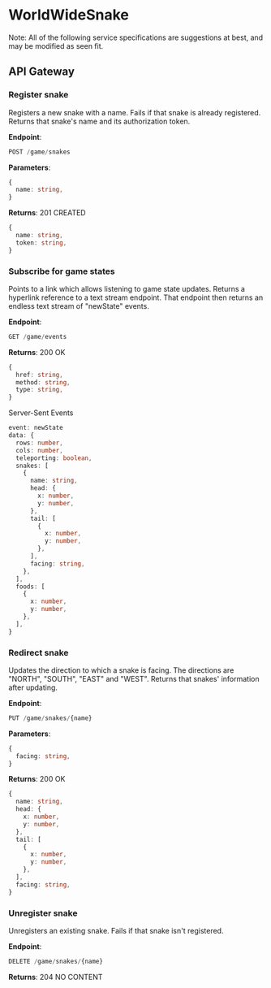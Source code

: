 # WorldWideSnake

Note: All of the following service specifications are suggestions at best, and may be modified as seen fit.

## API Gateway

### Register snake

Registers a new snake with a name.
Fails if that snake is already registered.
Returns that snake's name and its authorization token.

**Endpoint**:

```ts
POST /game/snakes
```

**Parameters**:

```ts
{
  name: string,
}
```

**Returns**:
201 CREATED

```ts
{
  name: string,
  token: string,
}
```

### Subscribe for game states

Points to a link which allows listening to game state updates.
Returns a hyperlink reference to a text stream endpoint.
That endpoint then returns an endless text stream of "newState" events.
 
**Endpoint**:

```ts
GET /game/events
```

**Returns**:
200 OK

```ts
{
  href: string,
  method: string,
  type: string,
}
```
Server-Sent Events

```ts
event: newState
data: {
  rows: number,
  cols: number,
  teleporting: boolean,
  snakes: [
    {
      name: string,
      head: {
        x: number,
        y: number,
      },
      tail: [
        {
          x: number,
          y: number,
        },
      ],
      facing: string,
    },
  ],
  foods: [
    {
      x: number,
      y: number,
    },
  ],
}
```

### Redirect snake

Updates the direction to which a snake is facing.
The directions are "NORTH", "SOUTH", "EAST" and "WEST".
Returns that snakes' information after updating.

**Endpoint**:

```ts
PUT /game/snakes/{name}
```

**Parameters**:

```ts
{
  facing: string,
}
```

**Returns**:
200 OK

```ts
{
  name: string,
  head: {
    x: number,
    y: number,
  },
  tail: [
    {
      x: number,
      y: number,
    },
  ],
  facing: string,
}
```

### Unregister snake

Unregisters an existing snake.
Fails if that snake isn't registered.

**Endpoint**:

```ts
DELETE /game/snakes/{name}
```

**Returns**:
204 NO CONTENT
